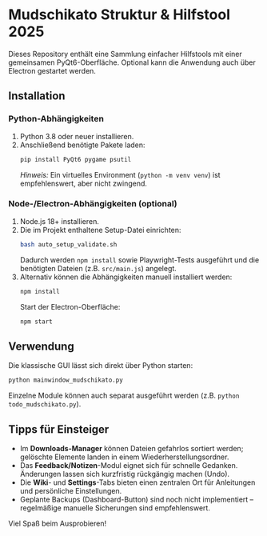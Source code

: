 # Mudschikato Struktur & Hilfstool 2025

Dieses Repository enthält eine Sammlung einfacher Hilfstools mit einer gemeinsamen
PyQt6-Oberfläche. Optional kann die Anwendung auch über Electron gestartet werden.

## Installation

### Python-Abhängigkeiten
1. Python 3.8 oder neuer installieren.
2. Anschließend benötigte Pakete laden:
   ```bash
   pip install PyQt6 pygame psutil
   ```
   *Hinweis:* Ein virtuelles Environment (`python -m venv venv`) ist empfehlenswert, aber
   nicht zwingend.

### Node-/Electron-Abhängigkeiten (optional)
1. Node.js 18+ installieren.
2. Die im Projekt enthaltene Setup-Datei einrichten:
   ```bash
   bash auto_setup_validate.sh
   ```
   Dadurch werden `npm install` sowie Playwright-Tests ausgeführt und die
   benötigten Dateien (z.B. `src/main.js`) angelegt.
3. Alternativ können die Abhängigkeiten manuell installiert werden:
   ```bash
   npm install
   ```
   Start der Electron-Oberfläche:
   ```bash
   npm start
   ```

## Verwendung
Die klassische GUI lässt sich direkt über Python starten:
```bash
python mainwindow_mudschikato.py
```
Einzelne Module können auch separat ausgeführt werden (z.B. `python todo_mudschikato.py`).

## Tipps für Einsteiger
- Im **Downloads-Manager** können Dateien gefahrlos sortiert werden; gelöschte
  Elemente landen in einem Wiederherstellungsordner.
- Das **Feedback/Notizen**-Modul eignet sich für schnelle Gedanken.
  Änderungen lassen sich kurzfristig rückgängig machen (Undo).
- Die **Wiki**- und **Settings**-Tabs bieten einen zentralen Ort für Anleitungen
  und persönliche Einstellungen.
- Geplante Backups (Dashboard-Button) sind noch nicht implementiert –
  regelmäßige manuelle Sicherungen sind empfehlenswert.

Viel Spaß beim Ausprobieren!
